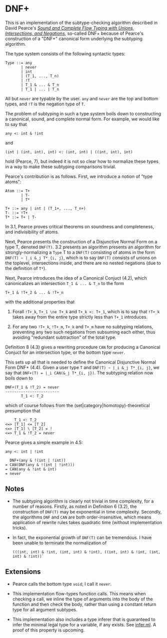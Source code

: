 # DNF+

This is an implementation of the subtype-checking algorithm described in David Pearce's _[Sound and Complete Flow Typing with Unions, Intersections, and Negations](https://ecs.wgtn.ac.nz/foswiki/pub/Main/TechnicalReportSeries/ECSTR12-20.pdf)_,
so-called DNF+ because of Pearce's construction of a "DNF+" canonical form
underlying the subtyping algorithm.

The type system consists of the following syntactic types:

```
Type ::= any
       | never
       | int
       | (T_1, ..., T_n)
       | !T
       | T_1 & ... & T_n
       | T_1 | ... | T_n
```

All but `never` are typable by the user. `any` and `never` are the top and bottom
types, and `!T` is the negation type of `T`.

The problem of subtyping in such a type system boils down to constructing a
canonical, sound, and complete normal form. For example, we would like to say
that

```
any <: int & !int
```

and

```
(int | (int, int), int) <: (int, int) | ((int, int), int)
```

hold (Pearce, 7), but indeed it is not so clear how to normalize these types in
a way to make these subtyping comparisons trivial.

Pearce's contribution is as follows. First, we introduce a notion of "type atoms":

```
Atom ::= T+
       | T-
       | T*

T+ ::= any | int | (T_1+, ..., T_n+)
T- ::= !T+
T* ::= T+ | T-
```

In 3.1, Pearce proves critical theorems on soundness and completeness, and
indivisibility of atoms.

Next, Pearce presents the construction of a Disjunctive Normal Form on a type T,
denoted `DNF(T)`. 3.2 presents an algorithm presents an algorithm for
strongly-normalizing a `Type` T to a `DNF(T)` consisting of atoms in the form
`DNF(T) ~ |_i &_j T*_{i, j}`, which is to say `DNF(T)` consists of unions on the
toplevel, intersections inside, and there are no nested negations (due to the
definition of `T*`).

Next, Pearce introduces the idea of a Canonical Conjuct (4.2), which canonicalizes
an intersection `T_1 & ... & T_n` to the form

```
T+_1 & !T+_2 & ... & !T+_n
```

with the additional properties that

1. Forall `!T+_k`, `T+_1 \ne T+_k` and `T+_k <: T+_1`, which is to say that
   `!T+_k` takes away from the entire type strictly less than `T+_1` introduces.

2. For any two `!T+_k`, `!T+_m`, `T+_k` and `T+_m` have no subtyping relations,
   preventing any two such negations from subsuming each either, thus avoiding
   "redundant subtraction" of the total type.

Definition 8 (4.3) gives a rewriting procedure `CAN` for producing a Canonical
Conjuct for an intersection type, or the bottom type `never`.

This sets up all that is needed to define the Canonical Disjunctive Normal Form
DNF+ (4.4). Given a user type `T` and `DNF(T) ~ |_i &_j T*_{i, j}`, we say that
`DNF+(T) = |_i CAN(&_j T*_{i, j})`. The subtyping relation now boils down to

```
DNF+(T_1 & !T_2) = never
------------------------
       T_1 <: T_2
```

which of course follows from the (set|category|homotopy)-theoretical presumption
that

```
    T_1 <: T_2
<=> [T_1] <= [T_2]
<=> [T_1] \ [T_2] = !
<=> T_1 & !T_2 = never
```

Pearce gives a simple example in 4.5:

```
any <: int | !int

  DNF+(any & !(int | !int))
= CAN(DNF(any & !(int | !int)))
= CAN(any & !int & int)
= never
```

## Notes

- The subtyping algorithm is clearly not trivial in time complexity, for a
  number of reasons. Firstly, as noted in Definition 6 (3.2), the construction
  of `DNF(T)` may be exponential in time complexity. Secondly, the algorithms
  `DNF` and `CAN` are both order-insensitive, which means application of
  rewrite rules takes quadratic time (without implementation tricks).

- In fact, the exponential growth of `DNF(T)` can be tremendous. I have been
  unable to terminate the normalization of
  ```
  (((int, int) & !int, (int, int) & !int), ((int, int) & !int, (int, int) & !int))`
  ```

## Extensions

- Pearce calls the bottom type `void`; I call it `never`.

- This implementation flow-types function calls. This means when checking a
    call, we inline the type of arguments into the body of the function and then
    check the body, rather than using a constant return type for all argument
    subtypes.

- This implementation also includes a type inferer that is guaranteed to infer
    the minimal legal type for a variable, if any exists. See
    [infer.ml](./infer.ml). A proof of this property is upcoming.
